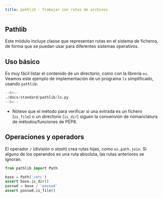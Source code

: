 ```yaml
---
title: pathlib - Trabajar con rutas de archivos 
---
```


## Pathlib

Este módulo incluye classe que representan rutas en el sistema de ficheros, de
forma que se puedan usar para diferentes sistemas operativos.


## Uso básico

Es muy fácil listar el contenido de un directorio, como con la librería `os`.
Veamos este ejemplo de implementación de un programa `ls` simplificado, usando
`pathlib`:

```py
--8<--
./docs/standard/pathlib/ls.py
--8<--
```

- Nótese que el método para verificar si una entrada es un fichero (`is_file`) o
un directorio (`is_dir`) siguen la convenvión de nomanclatura de
métodos/funciones de PEP8.


## Operaciones y operadors

El operador `/` (división o _slash_) crea rutas hijas, como `os.path.join`. Si
alguno de los operandos es una ruta absoluta, las rutas anteriores se ignoran.

```py
from pathlib import Path

base = Path('/etc')
assert base.is_dir()
passwd = base / 'passwd'
assert passwd.is_file()
```
